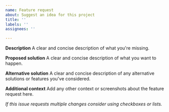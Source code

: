 ```yaml
---
name: Feature request
about: Suggest an idea for this project
title: ''
labels: ''
assignees: ''

---
```


**Description**
A clear and concise description of what you're missing.

**Proposed solution**
A clear and concise description of what you want to happen.

**Alternative solution**
A clear and concise description of any alternative solutions or features you've considered.

**Additional context**
Add any other context or screenshots about the feature request here.

_If this issue requests multiple changes consider using checkboxes or lists._
